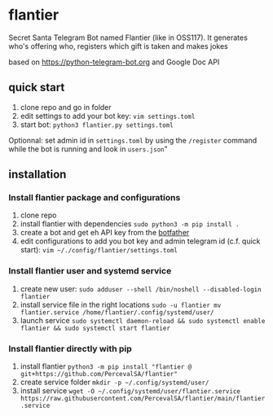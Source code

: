 # flantier
Secret Santa Telegram Bot named Flantier (like in OSS117).
It generates who's offering who, registers which gift is taken and makes jokes

based on https://python-telegram-bot.org and Google Doc API

## quick start

1. clone repo and go in folder
2. edit settings to add your bot key: `vim settings.toml`
3. start bot: `python3 flantier.py settings.toml`

Optionnal: set admin id in `settings.toml` by using the `/register` command while the bot is running and look in `users.json`"

## installation

### Install flantier package and configurations
1. clone repo
1. install flantier with dependencies `sudo python3 -m pip install .`
1. create a bot and get eh API key from the [botfather](https://telegram.me/BotFather)
1. edit configurations to add you bot key and admin telegram id (c.f. quick start): `vim ~/./config/flantier/settings.toml`

### Install flantier user and systemd service
1. create new user: `sudo adduser --shell /bin/noshell --disabled-login flantier`
1. install service file in the right locations `sudo -u flantier mv flantier.service /home/flantier/.config/systemd/user/`
1. launch service `sudo systemctl daemon-reload && sudo systemctl enable flantier && sudo systemctl start flantier`

### Install flantier directly with pip
1. install flantier `python3 -m pip install "flantier @ git+https://github.com/PercevalSA/flantier"`
1. create service folder `mkdir -p ~/.config/systemd/user/`
1. install service `wget -O ~/.config/systemd/user/flantier.service https://raw.githubusercontent.com/PercevalSA/flantier/main/flantier.service`